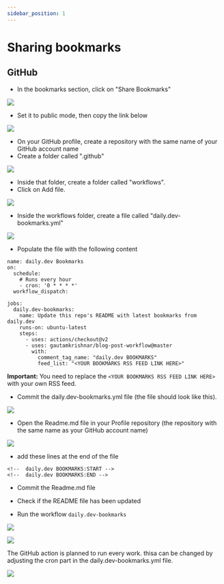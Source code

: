 ```yaml
---
sidebar_position: 1
---
```


# Sharing bookmarks

## GitHub

- In the bookmarks section, click on "Share Bookmarks"

![](https://daily-now-res.cloudinary.com/image/upload/v1644219700/docs/bookmarksGithub1.png)

- Set it to public mode, then copy the link below

![](https://daily-now-res.cloudinary.com/image/upload/v1644219700/docs/bookmarksGithub2.png)

- On your GitHub profile, create a repository with the same name of your GitHub account name
- Create a folder called ".github"

![](https://daily-now-res.cloudinary.com/image/upload/v1644219700/docs/bookmarksGithub3.png)

- Inside that folder, create a folder called "workflows". 
- Click on Add file.

![](https://daily-now-res.cloudinary.com/image/upload/v1644219700/docs/bookmarksGithub4.png)


- Inside the workflows folder, create a file called "daily.dev-bookmarks.yml"

![](https://daily-now-res.cloudinary.com/image/upload/v1644219700/docs/bookmarksGithub5.png)


- Populate the file with the following content
```
name: daily.dev Bookmarks
on:
  schedule:
    # Runs every hour
    - cron: '0 * * * *'
  workflow_dispatch:

jobs:
  daily.dev-bookmarks:
    name: Update this repo's README with latest bookmarks from daily.dev
    runs-on: ubuntu-latest
    steps:
      - uses: actions/checkout@v2
      - uses: gautamkrishnar/blog-post-workflow@master
        with:
          comment_tag_name: "daily.dev BOOKMARKS"
          feed_list: "<YOUR BOOKMARKS RSS FEED LINK HERE>"
```
**Important:** You need to replace the `<YOUR BOOKMARKS RSS FEED LINK HERE>` with your own RSS feed.

- Commit the daily.dev-bookmarks.yml file (the file should look like this).

![](https://daily-now-res.cloudinary.com/image/upload/v1644219700/docs/bookmarksGithub6.png)

- Open the Readme.md file in your Profile repository (the repository with the same name as your GitHub account name)

![](https://daily-now-res.cloudinary.com/image/upload/v1644219700/docs/bookmarksGithub7.png)

- add these lines at the end of the file
```
<!--  daily.dev BOOKMARKS:START -->
<!--  daily.dev BOOKMARKS:END -->
```
- Commit the Readme.md file
- Check if the README file has been updated

- Run the workflow  `daily.dev-bookmarks`

![](https://daily-now-res.cloudinary.com/image/upload/v1644219700/docs/bookmarksGithub9.png)

![](https://daily-now-res.cloudinary.com/image/upload/v1644219700/docs/bookmarksGithub11.png)


The GitHub action is planned to run every work. thisa can be changed by adjusting the cron part in the daily.dev-bookmarks.yml file.

![](https://daily-now-res.cloudinary.com/image/upload/v1644219700/docs/bookmarksGithub12.png)
